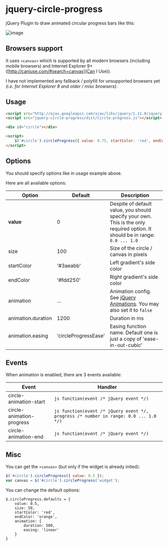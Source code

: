 jquery-circle-progress
======================

jQuery Plugin to draw animated circular progress bars like this:

![image](http://i.imgur.com/zV5VUQG.png)

Browsers support
----------------
It uses `<canvas>` which is supported by all modern browsers (including mobile browsers) 
and Internet Explorer 9+ ([http://caniuse.com/#search=canvas](Can I Use)).

I have not implemented any fallback / polyfill for unsupported browsers yet 
*(i.e. for Internet Explorer 8 and older / misc browsers)*.

Usage
-----

```html
<script src="http://ajax.googleapis.com/ajax/libs/jquery/1.11.0/jquery.min.js"></script>
<script src="jquery-circle-progress/dist/circle-progress.js"></script>

<div id="circle"></div>

<script>
    $('#circle').circleProgress({ value: 0.75, startColor: 'red', endColor: 'orange' })
</script>
```

Options
-------
You should specify options like in usage example above.

Here are all available options:

| Option  | Default | Description |
| ---- | ---- | ---- |
| **value** | 0 | Despite of default value, you should specify your own. This is the only required option. It should be in range: `0.0 ... 1.0` |
| size | 100 | Size of the circle / canvas in pixels |
| startColor | '#3aeabb' | Left gradient's side color |
| endColor | '#fdd250' | Right gradient's side color |
| animation | ... | Animation config. See [jQuery Animations](http://api.jquery.com/animate/). You may also set it to `false` |
| animation.duration | 1200 | Duration in ms |
| animation.easing | 'circleProgressEase' | Easing function name. Default one is just a copy of 'ease-in-out-cubic' |

Events
------
When animation is enabled, there are 3 events available:

| Event | Handler |
| ---- | ---- |
| circle-animation-start | ```js function(event /* jQuery event */)``` |
| circle-animation-progress | ```js function(event /* jQuery event */, progress /* number in range: 0.0 ... 1.0 */)``` |
| circle-animation-end | ```js function(event /* jQuery event */)``` |

Misc
----
You can get the `<canvas>` (but only if the widget is already inited):
```js
$('#circle').circleProgress({ value: 0.5 });
var canvas = $('#circle').circleProgress('widget');
```

You can change the default options:
```
$.circleProgress.defaults = {
    value: 0.5,
    size: 50,
    startColor: 'red',
    endColor: 'orange',
    animation: {
        duration: 500,
        easing: 'linear'
    }
}
```

